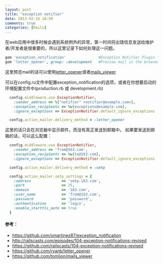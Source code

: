 ```yaml
---
layout: post
title: "exception notifier"
date: 2013-02-16 18:59
comments: true
categories: [Rails]
---
```


在web应用中很多时候会遇到系统例外的异常，第一时间将出错信息发送给维护者/开发者是很重要的，所以这里记录下如何处理这一问题。
<!-- more -->
``` ruby Gemfile
gem 'exception_notification'               #Exception Notifier Plugin for Rails
gem 'letter_opener', group: :development   #Preview mail in the browser instead of sending
```
这里预览mail的话可以使用[letter_opener](https://github.com/ryanb/letter_opener)或者[mails_viewer](https://github.com/tomlion/mails_viewer)

可以在config.ru文件中配置exception_notification的选项，或者在你想要启动的环境配置文件中(production.rb 或 development.rb)
```ruby
  config.middleware.use ExceptionNotifier,
    :sender_address => %{"notifier" <notifier@example.com>},
    :exception_recipients => %w{exceptions@example.com},
    :ignore_exceptions => ExceptionNotifier.default_ignore_exceptions

  config.action_mailer.delivery_method = :letter_opener
```

这里的话只会在浏览器中显示邮件，而没有真正发送到邮箱中。
如果要发送到邮箱的话，可以这么配置：
```ruby
  config.middleware.use ExceptionNotifier,
    :sender_address => 'from@163.com',
    :exception_recipients => %w{to@163.com},
    :ignore_exceptions => ExceptionNotifier.default_ignore_exceptions 

  config.action_mailer.delivery_method = :smtp

  config.action_mailer.smtp_settings = {
    :address              => 'smtp.163.com',
    :port                 => 25,
    :domain               => '163.com',
    :user_name            => 'from@163.com',
    :password             => 'password',
    :authentication       => 'login',
    :enable_starttls_auto => true
  }
```

#### 参考：
* https://github.com/smartinez87/exception_notification
* http://railscasts.com/episodes/104-exception-notifications-revised
* https://github.com/railscasts/104-exception-notifications-revised
* https://github.com/ryanb/letter_opener
* https://github.com/tomlion/mails_viewer
